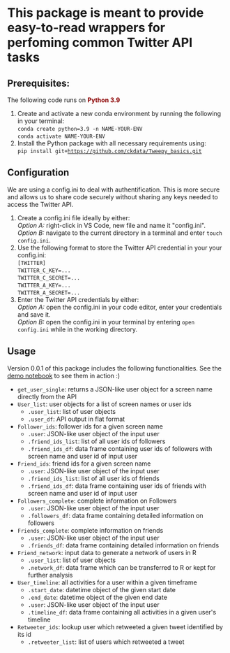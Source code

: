 # This package is meant to provide easy-to-read wrappers for perfoming common Twitter API tasks

## Prerequisites:
The following code runs on <span style="color:darkred">**Python 3.9**</span>
1. Create and activate a new conda environment by running the following in your terminal:\
<code>conda create python=3.9 -n NAME-YOUR-ENV</code>\
<code>conda activate NAME-YOUR-ENV</code>
2. Install the Python package with all necessary requirements using:\
<code>pip install git+https://github.com/ckdata/Tweepy_basics.git</code>

## Configuration
We are using a config.ini to deal with authentification. This is more secure and allows us to share code securely without sharing any keys needed to access the Twitter API.
1. Create a config.ini file ideally by either:\
*Option A:* right-click in VS Code, new file and name it "config.ini". \
*Option B:* navigate to the current directory in a terminal and enter <code>touch config.ini</code>.
2. Use the following format to store the Twitter API credential in your your config.ini:\
<code>[TWITTER]</code>\
<code>TWITTER_C_KEY=...</code>\
<code>TWITTER_C_SECRET=...</code>\
<code>TWITTER_A_KEY=...</code>\
<code>TWITTER_A_SECRET=...</code>
3. Enter the Twitter API credentials by either:\
*Option A:* open the config.ini in your code editor, enter your credentials and save it.\
*Option B:* open the config.ini in your terminal by entering <code>open config.ini</code> while in the working directory.

## Usage
Version 0.0.1 of this package includes the following functionalities. See the [demo notebook](demo.ipynb) to see them in action :)
* <code>get_user_single</code>: returns a JSON-like user object for a screen name directly from the API
* <code>User_list</code>: user objects for a list of screen names or user ids
    * <code>.user_list</code>: list of user objects
    * <code>.user_df</code>: API output in flat format
* <code>Follower_ids</code>: follower ids for a given screen name
    * <code>.user</code>: JSON-like user object of the input user
    * <code>.friend_ids_list</code>: list of all user ids of followers
    * <code>.friend_ids_df</code>: data frame containing user ids of followers with screen name and user id of input user
* <code>Friend_ids</code>: friend ids for a given screen name
    * <code>.user</code>: JSON-like user object of the input user
    * <code>.friend_ids_list</code>: list of all user ids of friends
    * <code>.friend_ids_df</code>: data frame containing user ids of friends with screen name and user id of input user
* <code>Followers_complete</code>: complete information on Followers
    * <code>.user</code>: JSON-like user object of the input user
    * <code>.followers_df</code>: data frame containing detailed information on followers
* <code>Friends_complete</code>: complete information on friends
    * <code>.user</code>: JSON-like user object of the input user
    * <code>.friends_df</code>: data frame containing detailed information on friends
* <code>Friend_network</code>: input data to generate a network of users in R
    * <code>.user_list</code>: list of user objects
    * <code>.network_df</code>: data frame which can be transferred to R or kept for further analysis
* <code>User_timeline</code>: all activities for a user within a given timeframe
    * <code>.start_date</code>: datetime object of the given start date
    * <code>.end_date</code>: datetime object of the given end date
    * <code>.user</code>: JSON-like user object of the input user
    * <code>.timeline_df</code>: data frame containing all activities in a given user's timeline
* <code>Retweeter_ids</code>: lookup user which retweeted a given tweet identified by its id
    * <code>.retweeter_list</code>: list of users which retweeted a tweet


